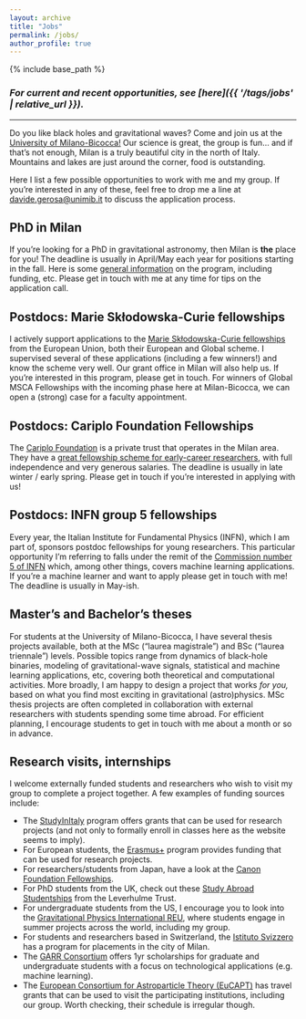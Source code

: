 ```yaml
---
layout: archive
title: "Jobs"
permalink: /jobs/
author_profile: true
---
```


{% include base_path %}

### *For current and recent opportunities, see [here]({{ '/tags/jobs' | relative_url }}).*
---


Do you like black holes and gravitational waves? Come and join us at the [University of Milano-Bicocca!](https://en.unimib.it/) Our science is great, the group is fun… and if that’s not enough, Milan is a truly beautiful city in the north of Italy. Mountains and lakes are just around the corner, food is outstanding.

Here I list a few possible opportunities to work with me and my group. If you’re interested in any of these, feel free to drop me a line at [davide.gerosa@unimib.it](mailto:davide.gerosa@unimib.it) to discuss the application process.


## PhD in Milan

If you’re looking for a PhD in gravitational astronomy, then Milan is **the** place for you! The deadline is usually in April/May each year for positions starting in the fall. Here is some [general information](https://en.unimib.it/education/doctoral-research-phd-programmes/how-apply-phd-programme) on the program, including funding, etc. Please get in touch with me at any time for tips on the application call.

## Postdocs: Marie Skłodowska-Curie fellowships

I actively support applications to the [Marie Skłodowska-Curie fellowships](http://ec.europa.eu/research/mariecurieactions/node_en) from the European Union, both their European and Global scheme. I supervised several of these applications (including a few winners!) and know the scheme very well. Our grant office in Milan will also help us. If you’re interested in this program, please get in touch. For winners of Global MSCA Fellowships with the incoming phase here at Milan-Bicocca, we can open a (strong) case for a faculty appointment.

## Postdocs: Cariplo Foundation Fellowships

The [Cariplo Foundation](https://www.fondazionecariplo.it/) is a private trust that operates in the Milan area. They have a [great fellowship scheme for early-career researchers](https://www.fondazionecariplo.it/it/bandi/ricerca/giovani-ricercatori.html), with full independence and very generous salaries. The deadline is usually in late winter / early spring. Please get in touch if you’re interested in applying with us!

## Postdocs: INFN group 5 fellowships

Every year, the Italian Institute for Fundamental Physics (INFN), which I am part of, sponsors postdoc fellowships for young researchers. This particular opportunity I’m referring to falls under the remit of the [Commission number 5 of INFN](https://web.infn.it/csn5/index.php/en/) which, among other things, covers machine learning applications. If you’re a machine learner and want to apply please get in touch with me! The deadline is usually in May-ish.

## Master’s and Bachelor’s theses

For students at the University of Milano-Bicocca, I have several thesis projects available, both at the MSc (“laurea magistrale”) and BSc (“laurea triennale”) levels. Possible topics range from dynamics of black-hole binaries, modeling of gravitational-wave signals, statistical and machine learning applications, etc, covering both theoretical and computational activities. More broadly, I am happy to design a project that works *for you,* based on what you find most exciting in gravitational (astro)physics. MSc thesis projects are often completed in collaboration with external researchers with students spending some time abroad. For efficient planning, I encourage students to get in touch with me about a month or so in advance.

## Research visits, internships

I welcome externally funded students and researchers who wish to visit my group to complete a project together. A few examples of funding sources include:

- The [StudyInItaly](https://studyinitaly.esteri.it/) program offers grants that can be used for research projects (and not only to formally enroll in classes here as the website seems to imply).
- For European students, the [Erasmus+](https://ec.europa.eu/programmes/erasmus-plus/node_en) program provides funding that can be used for research projects.
- For researchers/students from Japan, have a look at the [Canon Foundation Fellowships](https://www.canonfoundation.org/programmes/research-fellowships/).
- For PhD students from the UK, check out these [Study Abroad Studentships](https://www.leverhulme.ac.uk/study-abroad-studentships) from the Leverhulme Trust.
- For undergraduate students from the US, I encourage you to look into the [Gravitational Physics International REU](http://www.phys.ufl.edu/ireu/), where students engage in summer projects across the world, including my group.
- For students and researchers based in Switzerland, the [Istituto Svizzero](https://www.istitutosvizzero.it/residenze/) has a program for placements in the city of Milan.
- The [GARR Consortium](https://www.garr.it/it/ricerca-e-formazione/formazione/borse-di-studio) offers 1yr scholarships for graduate and undergraduate students with a focus on technological applications (e.g. machine learning).
- The [European Consortium for Astroparticle Theory (EuCAPT)](https://www.eucapt.org/) has travel grants that can be used to visit the participating institutions, including our group. Worth checking, their schedule is irregular though.
